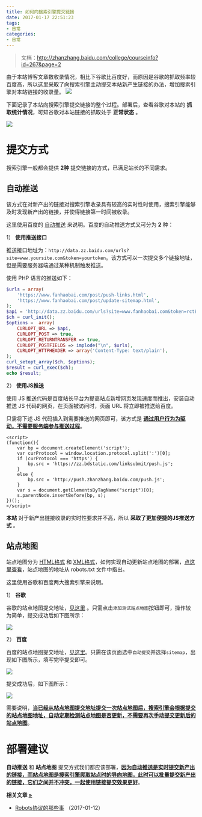 ```yaml
---
title: 如何向搜索引擎提交链接
date: 2017-01-17 22:51:23
tags:
- 日常
categories:
- 日常
---
```


> 文档：http://zhanzhang.baidu.com/college/courseinfo?id=267&page=2

由于本站博客文章数收录情况，相比下谷歌比百度好，而原因是谷歌的抓取频率较百度高，所以这里采取了向搜索引擎主动提交本站新产生链接的办法，增加搜索引擎对本站链接的收录量。
![](https://img3.fanhaobai.com/2017/01/push-links/sZTgr9Q8To0jF44eBUP43Ux5.png)<!--more-->

下面记录了本站向搜索引擎提交链接的整个过程。部署后，查看谷歌对本站的 **抓取统计情况**，可知谷歌对本站链接的抓取处于 **正常状态** 。

![](https://img4.fanhaobai.com/2017/01/push-links/H3MLaW62k4BDaqThyncU8WpY.png)

# 提交方式

搜索引擎一般都会提供 **2种** 提交链接的方式，已满足站长的不同需求。

## 自动推送

该方式在对新产出的链接对搜索引擎收录具有较高的实时性时使用，搜索引擎能够及时发现新产出的链接，并使得链接第一时间被收录。

这里使用百度的 [自动推送](http://zhanzhang.baidu.com/college/courseinfo?id=267&page=2) 来说明。百度的自动推送方式又可分为 **2** 种：

1） **使用推送接口**

推送接口地址为：`http://data.zz.baidu.com/urls?site=www.yoursite.com&token=yourtoken`。该方式可以一次提交多个链接地址，但是需要服务器端通过某种机制触发推送。

使用 PHP 语言的推送如下：

```PHP
$urls = array(
    'https://www.fanhaobai.com/post/push-links.html',
    'https://www.fanhaobai.com/post/update-sitemap.html',
);
$api = 'http://data.zz.baidu.com/urls?site=www.fanhaobai.com&token=rctEsv2vzZhP1dnE';
$ch = curl_init();
$options =  array(
    CURLOPT_URL => $api,
    CURLOPT_POST => true,
    CURLOPT_RETURNTRANSFER => true,
    CURLOPT_POSTFIELDS => implode("\n", $urls),
    CURLOPT_HTTPHEADER => array('Content-Type: text/plain'),
);
curl_setopt_array($ch, $options);
$result = curl_exec($ch);
echo $result;
```

2） **使用JS推送**

使用 JS 推送代码是百度站长平台为提高站点新增网页发现速度而推出，安装自动推送 JS 代码的网页，在页面被访问时，页面 URL 将立即被推送给百度。

只需将下述 JS 代码插入到需要推送的网页即可，该方式是 [**通过用户行为为驱动，不需要服务端参与推送过程**](#)。

```JS
<script>
(function(){
    var bp = document.createElement('script');
    var curProtocol = window.location.protocol.split(':')[0];
    if (curProtocol === 'https') {
        bp.src = 'https://zz.bdstatic.com/linksubmit/push.js';        
    }
    else {
        bp.src = 'http://push.zhanzhang.baidu.com/push.js';
    }
    var s = document.getElementsByTagName("script")[0];
    s.parentNode.insertBefore(bp, s);
})();
</script>
```

**本站** 对于新产出链接收录的实时性要求并不高，所以 **采取了更加便捷的JS推送方式** 。

## 站点地图

站点地图分为 [HTML格式](#) 和 [XML格式](http://www.fanhaobai.com/sitemap.xml)，如何实现自动更新站点地图的部署，[点这里查看](https://www.fanhaobai.com/2017/01/update-sitemap.html)，站点地图的地址从 robots.txt 文件中指出。

这里使用谷歌和百度两大搜索引擎来说明。

1） **谷歌**

谷歌的站点地图提交地址，[见这里](https://www.google.com/webmasters/tools/sitemap-list?hl=zh-CN) 。只需点击`添加测试站点地图`按钮即可，操作较为简单，提交成功后如下图所示：

![](https://img5.fanhaobai.com/2017/01/push-links/uJB4Wv8GViZLhZKn5gUY587W.png)

2） **百度**

百度的站点地图提交地址，[见这里](http://zhanzhang.baidu.com/linksubmit/index)。只需在该页面选中`自动提交`并选择`sitemap`，出现如下图所示，填写完毕提交即可。

![](https://img0.fanhaobai.com/2017/01/push-links/MxLZN0EoqTT42hFffpy2yLD-.png)

提交成功后，如下图所示：

![](https://img1.fanhaobai.com/2017/01/push-links/4phD1vo4GCBNNsJBFmcpshgp.png)

需要说明，[**当已经从站点地图提交地址提交一次站点地图后，搜索引擎会根据提交的站点地图地址，自动定期检测站点地图是否更新，不需要再次手动提交更新后的站点地图**](#)。

# 部署建议

**自动推送** 和 **站点地图** 提交方式我们都应该部署，[**因为自动推送是实时提交新产出的链接，而站点地图是搜索引擎爬取站点时的导向地图，此时可以批量提交新产出的链接，它们之间并不冲突，一起使用链接提交效果更好**](#)。

<strong>相关文章 [»](#)</strong>

* [Robots协议的那些事](https://www.fanhaobai.com/2017/01/robots.html) <span>（2017-01-12）</span>
